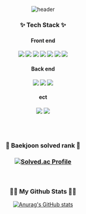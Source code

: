 <div align=center>
  
  ![header](https://capsule-render.vercel.app/api?type=waving&color=auto&height=300&section=header&text=Welcome&fontSize=90)
  
  <h3> ✨ Tech Stack ✨ <h3/>

  <h4> Front end <h4/>
  <a><img src="https://img.shields.io/badge/HTML5-E34F26?style=flat-square&logo=HTML5&logoColor=white"/></a>
  <a><img src="https://img.shields.io/badge/CSS3-1572B6?style=flat-square&logo=CSS3&logoColor=white"/></a>
  <a><img src="https://img.shields.io/badge/JypeScript-F7DF1E?style=flat-square&logo=JavaScript&logoColor=white"/></a>
  <a><img src="https://img.shields.io/badge/Typescript-3178C6?style=flat-square&logo=Typescript&logoColor=white"/></a>
  <a><img src="https://img.shields.io/badge/Vue.js-4FC08D?style=flat-square&logo=Vue.js&logoColor=white"/></a>
  <a><img src="https://img.shields.io/badge/React-61DAFB?style=flat-square&logo=React&logoColor=white"/></a>
  <a><img src="https://img.shields.io/badge/Next.js-000000?style=flat-square&logo=Next.js&logoColor=white"/></a>

  <h4> Back end <h4/>
  <a><img src="https://img.shields.io/badge/Python-3776AB?style=flat-square&logo=Python&logoColor=white"/></a>
  <a><img src="https://img.shields.io/badge/Django-092E20?style=flat-square&logo=Django&logoColor=white"/></a>
  <a><img src="https://img.shields.io/badge/Java-007396?style=flat-square&logo=Java&logoColor=white"/></a>

  <h4> ect <h4/>
  <a><img src="https://img.shields.io/badge/Git-F05032?style=flat-square&logo=Git&logoColor=white"/></a>
  <a><img src="https://img.shields.io/badge/Jira-0052CC?style=flat-square&logo=Jira&logoColor=white"/></a>
  
  <br /><br />
  <h3> 🏅 Baekjoon solved rank 🏅 <h3/>
    
  [![Solved.ac Profile](http://mazassumnida.wtf/api/v2/generate_badge?boj=shxje13)](https://solved.ac/shxje13/)
    
  <br/>
  <h3>👩‍💻 My Github Stats 👩‍💻</h3>

  [![Anurag's GitHub stats](https://github-readme-stats.vercel.app/api?username=smingi)](https://github.com/anuraghazra/github-readme-stats)

  
<div/>



<!--
**smingi/smingi** is a ✨ _special_ ✨ repository because its `README.md` (this file) appears on your GitHub profile.

Here are some ideas to get you started:

- 🔭 I’m currently working on ...
- 🌱 I’m currently learning ...
- 👯 I’m looking to collaborate on ...
- 🤔 I’m looking for help with ...
- 💬 Ask me about ...
- 📫 How to reach me: ...
- 😄 Pronouns: ...
- ⚡ Fun fact: ...
-->
